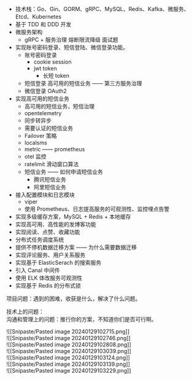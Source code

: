 - 技术栈：Go、Gin、GORM、gRPC、MySQL、Redis、Kafka、微服务、Etcd、Kubernetes
- 基于 TDD 和 DDD 开发
- 微服务架构
	- gRPC + 服务治理 熔断限流降级 面试题
- 实现账号密码登录、短信登陆、微信登录功能。
	- 账号密码登录
		- cookie session
		- jwt token
			- 长短 token
	- 短信登录 高可用的短信业务 —— 第三方服务治理
	- 微信登录 OAuth2
- 实现高可用的短信业务
	- 高可用的短信业务，短信治理
	- opentelemetry
	- 同步转异步
	- 需要认证的短信业务
	- Failover 策略
	- localsms
	- metric —— prometheus
	- otel 监控
	- ratelimit 滑动窗口算法
	- 短信业务 —— 如何申请短信业务
		- 腾讯短信业务
		- 阿里短信业务
- 接入配置模块和日志模块
	- viper
	- 使用 Prometheus、日志提高服务的可观测性、监控埋点告警
- 实现多级缓存方案，MySQL + Redis + 本地缓存
- 实现高可用、高性能的发博客功能
- 实现阅读、点赞、收藏功能
- 分布式任务调度系统
- 提供不停机数据迁移方案 —— 为什么需要数据迁移
- 实现评论服务、用户关系服务
- 实现基于 ElasticSerach 的搜索服务
- 引入 Canal 中间件
- 使用 ELK 体改服务可观测性
- 实现基于 Redis 的分布式锁  

项目问题：遇到的困难，收获是什么，解决了什么问题。

技术上的问题：  
沟通和管理上的问题：推行你的方案，不知道你们是否可行啊。

![[Snipaste/Pasted image 20240129102715.png]]  
![[Snipaste/Pasted image 20240129102746.png]]  
![[Snipaste/Pasted image 20240129102808.png]]  
![[Snipaste/Pasted image 20240129103039.png]]  
![[Snipaste/Pasted image 20240129103124.png]]  
![[Snipaste/Pasted image 20240129103139.png]]  
![[Snipaste/Pasted image 20240129103229.png]]
